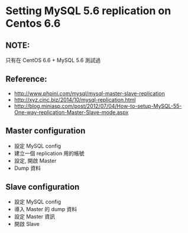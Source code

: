 # Setting MySQL 5.6 replication on Centos 6.6

## NOTE:

只有在 CentOS 6.6 + MySQL 5.6 測試過

## Reference:

- http://www.phpini.com/mysql/mysql-master-slave-replication
- http://xyz.cinc.biz/2014/10/mysql-replication.html
- http://blog.miniasp.com/post/2012/07/04/How-to-setup-MySQL-55-One-way-replication-Master-Slave-mode.aspx

## Master configuration

- 設定 MySQL config
- 建立一個 replication 用的帳號
- 設定, 開啟 Master
- Dump 資料

## Slave configuration

- 設定 MySQL config
- 導入 Master 的 dump 資料
- 設定 Master 資訊
- 開啟 Slave
